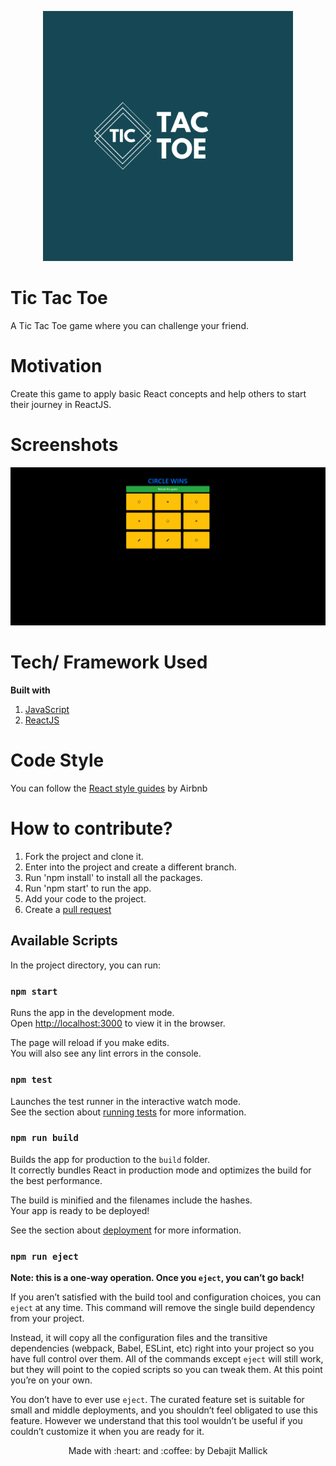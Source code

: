 <p align="center">
  <img style="border-width: 0" width="400" height="400" src="./public/logoTicTacToe.png" alt="Todo App logo">
</p>

# Tic Tac Toe

A Tic Tac Toe game where you can challenge your friend.

# Motivation

Create this game to apply basic React concepts and help others to start their journey in ReactJS.

# Screenshots

<img src="public/screenshot.png">

# Tech/ Framework Used

**Built with**

1. [JavaScript](https://developer.mozilla.org/en-US/docs/Web/javascript)
2. [ReactJS](https://reactjs.org/)

# Code Style

You can follow the [React style guides](https://github.com/airbnb/javascript/tree/master/react) by Airbnb

# How to contribute?

1. Fork the project and clone it.
1. Enter into the project and create a different branch.
1. Run 'npm install' to install all the packages.
1. Run 'npm start' to run the app.
1. Add your code to the project.
1. Create a [pull request](https://docs.github.com/en/github/collaborating-with-issues-and-pull-requests/creating-a-pull-request)

## Available Scripts

In the project directory, you can run:

### `npm start`

Runs the app in the development mode.\
Open [http://localhost:3000](http://localhost:3000) to view it in the browser.

The page will reload if you make edits.\
You will also see any lint errors in the console.

### `npm test`

Launches the test runner in the interactive watch mode.\
See the section about [running tests](https://facebook.github.io/create-react-app/docs/running-tests) for more information.

### `npm run build`

Builds the app for production to the `build` folder.\
It correctly bundles React in production mode and optimizes the build for the best performance.

The build is minified and the filenames include the hashes.\
Your app is ready to be deployed!

See the section about [deployment](https://facebook.github.io/create-react-app/docs/deployment) for more information.

### `npm run eject`

**Note: this is a one-way operation. Once you `eject`, you can’t go back!**

If you aren’t satisfied with the build tool and configuration choices, you can `eject` at any time. This command will remove the single build dependency from your project.

Instead, it will copy all the configuration files and the transitive dependencies (webpack, Babel, ESLint, etc) right into your project so you have full control over them. All of the commands except `eject` will still work, but they will point to the copied scripts so you can tweak them. At this point you’re on your own.

You don’t have to ever use `eject`. The curated feature set is suitable for small and middle deployments, and you shouldn’t feel obligated to use this feature. However we understand that this tool wouldn’t be useful if you couldn’t customize it when you are ready for it.

<p align="center">Made with :heart: and :coffee: by Debajit Mallick</p>
